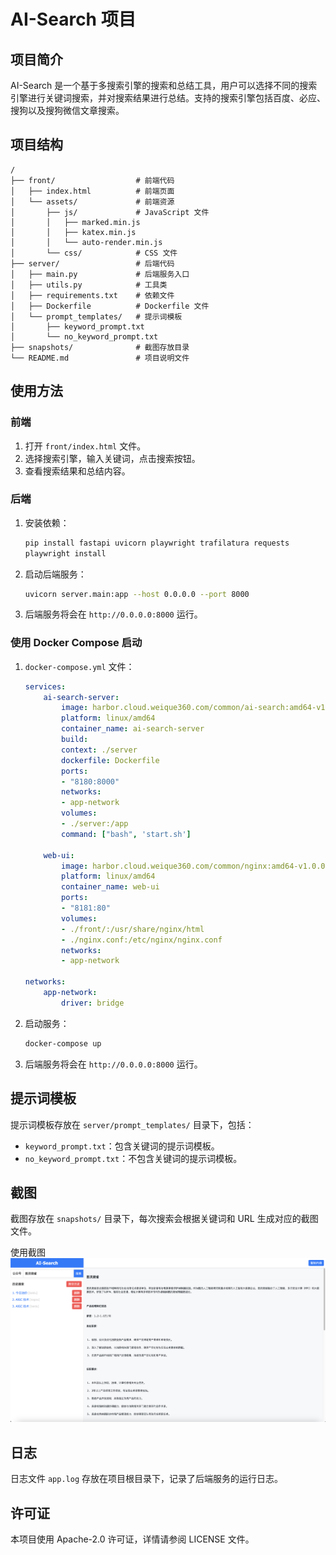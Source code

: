 # AI-Search 项目

## 项目简介

AI-Search 是一个基于多搜索引擎的搜索和总结工具，用户可以选择不同的搜索引擎进行关键词搜索，并对搜索结果进行总结。支持的搜索引擎包括百度、必应、搜狗以及搜狗微信文章搜索。

## 项目结构

```
/
├── front/                  # 前端代码
│   ├── index.html          # 前端页面
│   └── assets/             # 前端资源
│       ├── js/             # JavaScript 文件
│       │   ├── marked.min.js
│       │   ├── katex.min.js
│       │   └── auto-render.min.js
│       └── css/            # CSS 文件
├── server/                 # 后端代码
│   ├── main.py             # 后端服务入口
│   ├── utils.py            # 工具类
│   ├── requirements.txt    # 依赖文件
│   ├── Dockerfile          # Dockerfile 文件
│   └── prompt_templates/   # 提示词模板
│       ├── keyword_prompt.txt
│       └── no_keyword_prompt.txt
├── snapshots/              # 截图存放目录
└── README.md               # 项目说明文件
```

## 使用方法

### 前端

1. 打开 `front/index.html` 文件。
2. 选择搜索引擎，输入关键词，点击搜索按钮。
3. 查看搜索结果和总结内容。

### 后端

1. 安装依赖：

    ```bash
    pip install fastapi uvicorn playwright trafilatura requests
    playwright install
    ```

2. 启动后端服务：

    ```bash
    uvicorn server.main:app --host 0.0.0.0 --port 8000
    ```

3. 后端服务将会在 `http://0.0.0.0:8000` 运行。

### 使用 Docker Compose 启动

1.  `docker-compose.yml` 文件：

    ```yaml
    services:
        ai-search-server:
            image: harbor.cloud.weique360.com/common/ai-search:amd64-v1.0.0
            platform: linux/amd64
            container_name: ai-search-server
            build: 
            context: ./server
            dockerfile: Dockerfile
            ports:
            - "8180:8000"
            networks:
            - app-network
            volumes:
            - ./server:/app
            command: ["bash", 'start.sh']

        web-ui:
            image: harbor.cloud.weique360.com/common/nginx:amd64-v1.0.0
            platform: linux/amd64
            container_name: web-ui
            ports:
            - "8181:80"
            volumes:
            - ./front/:/usr/share/nginx/html
            - ./nginx.conf:/etc/nginx/nginx.conf
            networks:
            - app-network

    networks:
        app-network:
            driver: bridge
    ```

2. 启动服务：

    ```bash
    docker-compose up
    ```

3. 后端服务将会在 `http://0.0.0.0:8000` 运行。

## 提示词模板

提示词模板存放在 `server/prompt_templates/` 目录下，包括：

- `keyword_prompt.txt`：包含关键词的提示词模板。
- `no_keyword_prompt.txt`：不包含关键词的提示词模板。

## 截图

截图存放在 `snapshots/` 目录下，每次搜索会根据关键词和 URL 生成对应的截图文件。

使用截图![snapshots/](snapshot/snapshot-20240505.png)


## 日志

日志文件 `app.log` 存放在项目根目录下，记录了后端服务的运行日志。

## 许可证

本项目使用 Apache-2.0 许可证，详情请参阅 LICENSE 文件。